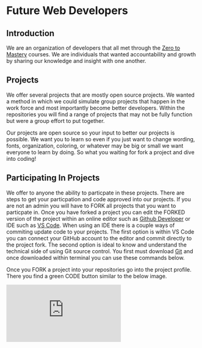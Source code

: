 # Future Web Developers

## Introduction
We are an organization of developers that all met through the [Zero to Mastery](https://zerotomastery.io/) courses. We are individuals that wanted accountability and growth by sharing our knowledge and insight with one another. 

## Projects
We offer several projects that are mostly open source projects. We wanted a method in which we could simulate group projects that happen in the work force and most importantly become better developers. Within the repositories you will find a range of projects that may not be fully function but were a group effort to put together. 

Our projects are open source so your input to better our projects is possible. We want you to learn so even if you just want to change wording, fonts, organization, coloring, or whatever may be big or small we want everyone to learn by doing. So what you waiting for fork a project and dive into coding!

## Participating In Projects
We offer to anyone the ability to particpate in these projects. There are 
steps to get your particpation and code approved into our projects. If you are not an admin you will have to FORK all projects that you want to particpate in. Once you have forked a project you can edit the FORKED version of the project within an online editor such as [Github Developer](https://github.dev/github/dev) or IDE such as [VS Code](https://code.visualstudio.com/). When using an IDE there is a couple ways of commiting update code to your projects. The first option is within VS Code you can connect your GitHub account to the editor and commit directly to the project fork. The second option is ideal to know and understand the technical side of using Git source control. You first must download [Git](https://git-scm.com/downloads) and once downloaded within terminal you can use these commands below. 

Once you FORK a project into your repositories go into the project profile. There you find a green CODE button similar to the below image.

![Alt text](https://junkjackzack.github.io/resource-photos/codegithub.html)